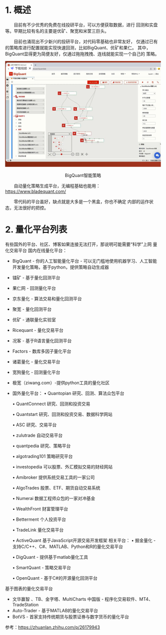 # 1. 概述
&emsp;&emsp;目前有不少优秀的免费在线投研平台，可以方便获取数据，进行
回测和实盘等。早期比较有名的主要是优矿、聚宽和米筐三巨头。

&emsp;&emsp;目前也涌现出不少新兴的投研平台，对代码零基础也非常友好，
仅通过已有的策略库进行配置就能实现快速回测，比如BigQuant、优矿和果仁。
其中，BigQuant显得更为简便友好，仅通过拖拖拽拽、连线就能实现一个自己的
策略。

![BigQuant智能策略](./a_img/BigQuant.png)
<center>BigQuant智能策略</center>

&emsp;&emsp;自动量化策略生成平台，无编程基础也能用：
https://www.bladequant.com/

&emsp;&emsp;零代码的平台虽好，缺点就是大多是一个黑盒，你也不确定
内部的运作状态，无法很好的把控。

# 2. 量化平台列表
有些国外的平台、社区、博客如果连接无法打开，那说明可能需要“科学”上网
量化交易平台
国内在线量化平台：
* BigQuant - 你的人工智能量化平台 - 可以无门槛地使用机器学习、人工智能开发量化策略，基于python，提供策略自动生成器
* 镭矿 - 基于量化回测平台
* 果仁网 - 回测量化平台
* 京东量化 - 算法交易和量化回测平台
* 聚宽 - 量化回测平台
* 优矿 - 通联量化实验室
* Ricequant - 量化交易平台
* 况客 - 基于R语言量化回测平台
* Factors - 数库多因子量化平台
* 诸葛量化 - 量化交易平台
* 宽狗量化 - 回测量化平台
* 极宽（ziwang.com）-提供python工具的量化社区

* 国外量化平台：
    • Quantopian 研究、回测、算法众包平台

    • QuantConnect 研究、回测和投资交易

    • Quantstart 研究、回测和投资交易、数据科学网站

    • ASC 研究、交易平台

    • zulutrade 自动交易平台

    • quantpedia 研究、策略平台

    • algotrading101 策略研究平台

    • investopedia 可以股票、外汇模拟交易的财经网站

    • Amibroker 提供系统交易工具的一家公司

    • AlgoTrades 股票、ETF、期货自动交易系统

    • Numerai 数据工程师众包的一家对冲基金

    • WealthFront 财富管理平台

    • Betterment 个人投资平台

    • TradeLink 量化交易平台

    • ActiveQuant 基于JavaScript开源交易开发框架
相关平台：
    • 掘金量化 - 支持C/C++、C#、MATLAB、Python和R的量化交易平台

    • DigQuant - 提供基于matlab量化工具

    • SmartQuant - 策略交易平台

    • OpenQuant - 基于C#的开源量化回测平台

基于图表的量化交易平台     
* 文华赢智 、TB、金字塔、MultiCharts 中国版 - 程序化交易软件、MT4、TradeStation     
* Auto-Trader - 基于MATLAB的量化交易平台
* BotVS - 首家支持传统期货与股票证券与数字货币的量化平台


参考：https://zhuanlan.zhihu.com/p/26179943